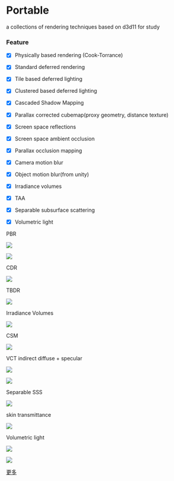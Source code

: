Portable
===================

a collections of rendering techniques based on d3d11 for study  

### Feature
- [x] Physically based rendering (Cook-Torrance)
- [x] Standard deferred rendering
- [x] Tile based deferred lighting
- [x] Clustered based deferred lighting
- [x] Cascaded Shadow Mapping
- [x] Parallax corrected cubemap(proxy geometry, distance texture)
- [x] Screen space reflections
- [x] Screen space ambient occlusion
- [x] Parallax occlusion mapping
- [x] Camera motion blur
- [x] Object motion blur(from unity)
- [x] Irradiance volumes 
- [x] TAA
- [x] Separable subsurface scattering
- [x] Volumetric light


PBR 

![](https://raw.githubusercontent.com/nustxujun/Portable/master/img/pbr_r_m.png)

![](https://raw.githubusercontent.com/nustxujun/Portable/master/img/pbr_mat.png)

CDR

![](https://github.com/nustxujun/Portable/blob/master/img/cdr.png)

TBDR

![](https://github.com/nustxujun/Portable/blob/master/img/tbr.png)

Irradiance Volumes

![](https://github.com/nustxujun/Portable/blob/master/img/sh_iv.png)

CSM

![](https://github.com/nustxujun/Portable/blob/master/img/csm.png)

VCT indirect diffuse + specular

![](https://github.com/nustxujun/Portable/blob/master/img/vct_s_d.png)

![](https://github.com/nustxujun/Portable/blob/master/img/vct_1.png)

Separable SSS

![](https://github.com/nustxujun/Portable/blob/master/img/ssss.png)

skin transmittance

![](https://github.com/nustxujun/Portable/blob/master/img/trans.png)

Volumetric light

![](https://github.com/nustxujun/Portable/blob/master/img/vl.png)

![](https://github.com/nustxujun/Portable/blob/master/img/vl2.png)



[更多](https://github.com/nustxujun/Portable/wiki)
